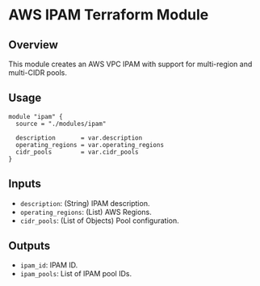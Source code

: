# AWS IPAM Terraform Module

## Overview
This module creates an AWS VPC IPAM with support for multi-region and multi-CIDR pools.

## Usage

```hcl
module "ipam" {
  source = "./modules/ipam"

  description       = var.description
  operating_regions = var.operating_regions
  cidr_pools        = var.cidr_pools
}
```

## Inputs
- `description`: (String) IPAM description.
- `operating_regions`: (List) AWS Regions.
- `cidr_pools`: (List of Objects) Pool configuration.

## Outputs
- `ipam_id`: IPAM ID.
- `ipam_pools`: List of IPAM pool IDs.
